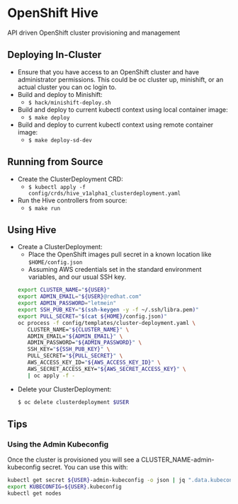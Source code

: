 # OpenShift Hive
API driven OpenShift cluster provisioning and management

## Deploying In-Cluster

* Ensure that you have access to an OpenShift cluster and have administrator permissions. This could be oc cluster up, minishift, or an actual cluster you can oc login to.
* Build and deploy to Minishift:
  * `$ hack/minishift-deploy.sh`
* Build and deploy to current kubectl context using local container image:
   * `$ make deploy`
* Build and deploy to current kubectl context using remote container image:
   * `$ make deploy-sd-dev`

## Running from Source

* Create the ClusterDeployment CRD:
  * `$ kubectl apply -f config/crds/hive_v1alpha1_clusterdeployment.yaml`
* Run the Hive controllers from source:
  * `$ make run`

## Using Hive
* Create a ClusterDeployment:
  * Place the OpenShift images pull secret in a known location like `$HOME/config.json`
  * Assuming AWS credentials set in the standard environment variables, and our usual SSH key.
  ```bash
  export CLUSTER_NAME="${USER}"
  export ADMIN_EMAIL="${USER}@redhat.com"
  export ADMIN_PASSWORD="letmein"
  export SSH_PUB_KEY="$(ssh-keygen -y -f ~/.ssh/libra.pem)"
  export PULL_SECRET="$(cat ${HOME}/config.json)"
  oc process -f config/templates/cluster-deployment.yaml \
     CLUSTER_NAME="${CLUSTER_NAME}" \
     ADMIN_EMAIL="${ADMIN_EMAIL}" \
     ADMIN_PASSWORD="${ADMIN_PASSWORD}" \
     SSH_KEY="${SSH_PUB_KEY}" \
     PULL_SECRET="${PULL_SECRET}" \
     AWS_ACCESS_KEY_ID="${AWS_ACCESS_KEY_ID}" \
     AWS_SECRET_ACCESS_KEY="${AWS_SECRET_ACCESS_KEY}" \
     | oc apply -f -
  ```
* Delete your ClusterDeployment:
  ```bash
  $ oc delete clusterdeployment $USER
  ```

## Tips

### Using the Admin Kubeconfig

Once the cluster is provisioned you will see a CLUSTER_NAME-admin-kubeconfig secret. You can use this with:

```bash
kubectl get secret ${USER}-admin-kubeconfig -o json | jq ".data.kubeconfig" -r | base64 -d > ${USER}.kubeconfig
export KUBECONFIG=${USER}.kubeconfig
kubectl get nodes
```
